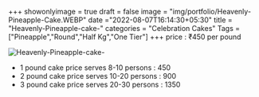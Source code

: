 +++
showonlyimage = true
draft = false
image = "img/portfolio/Heavenly-Pineapple-Cake.WEBP"
date ="2022-08-07T16:14:30+05:30"
title = "Heavenly-Pineapple-cake-"
categories = "Celebration Cakes"
Tags = ["Pineapple","Round","Half Kg","One Tier"]
+++
price : ₹450 per pound
<!--more-->
![Heavenly-Pineapple-cake-](/img/portfolio/Heavenly-Pineapple-Cake.WEBP)
* 1 pound cake price serves 8-10 persons : 450
* 2 pound cake price serves 10-20 persons : 900
* 3 pound cake price serves 20-30 persons : 1350
